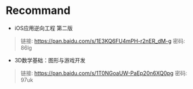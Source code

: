 # Recommand


- iOS应用逆向工程 第二版

> 链接: https://pan.baidu.com/s/1E3KQ6FU4mPH-r2nER_dM-g  密码: 86lg

- 3D数学基础：图形与游戏开发

> 链接: https://pan.baidu.com/s/1T0NGoaUW-PaEp20n6XQ0pg  密码: 97uk

